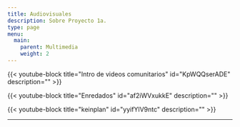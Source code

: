 ```yaml
---
title: Audiovisuales
description: Sobre Proyecto 1a.
type: page
menu:
  main:
    parent: Multimedia
    weight: 2
---
```

{{< youtube-block title="Intro de videos comunitarios" id="KpWQQserADE" description="" >}}

{{< youtube-block title="Enredados" id="af2iWVxukkE" description="" >}}

{{< youtube-block title="keinplan" id="yyifYlV9ntc" description="" >}}

- - -